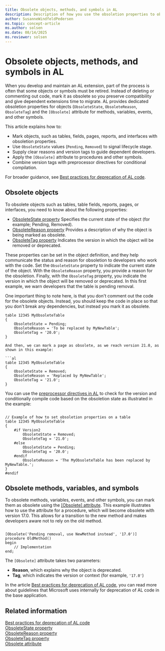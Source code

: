 ```yaml
---
title: Obsolete objects, methods, and symbols in AL
description: Description of how you use the obsoletion properties to obsolete an object used in Business Central.
author: SusanneWindfeldPedersen
ms.topic: concept-article
ms.author: solsen
ms.date: 08/14/2025
ms.reviewer: solsen
---
```


# Obsolete objects, methods, and symbols in AL

When you develop and maintain an AL extension, part of the process is often that some objects or symbols must be retired. Instead of deleting or commenting out code, mark it as obsolete so you preserve compatibility and give dependent extensions time to migrate. AL provides dedicated obsoletion properties for objects (`ObsoleteState`, `ObsoleteReason`, `ObsoleteTag`) and the `[Obsolete]` attribute for methods, variables, events, and other symbols.

This article explains how to:

- Mark objects, such as tables, fields, pages, reports, and interfaces with obsoletion properties.
- Use `ObsoleteState` values (`Pending`, `Removed`) to signal lifecycle stage.
- Supply clear reasons and version tags to guide dependent developers.
- Apply the `[Obsolete]` attribute to procedures and other symbols.
- Combine version tags with preprocessor directives for conditional compilation.

For broader guidance, see [Best practices for deprecation of AL code](devenv-deprecation-guidelines.md).

## Obsolete objects

To obsolete objects such as tables, table fields, reports, pages, or interfaces, you need to know about the following properties:

- [ObsoleteState property](properties/devenv-obsoletestate-property.md) Specifies the current state of the object (for example; Pending, Removed).
- [ObsoleteReason property](properties/devenv-obsoletereason-property.md) Provides a description of why the object is being marked as obsolete.
- [ObsoleteTag property](properties/devenv-obsoletetag-property.md) Indicates the version in which the object will be removed or deprecated.

These properties can be set in the object definition, and they help communicate the status and reason for obsoletion to developers who work with the code. Set the `ObsoleteState` property to indicate the current state of the object. With the  `ObsoleteReason` property, you provide a reason for the obsoletion. Finally, with the `ObsoleteTag` property, you indicate the version in which the object will be removed or deprecated. In this first example, we warn developers that the table is pending removal.

One important thing to note here, is that you don't comment out the code for the obsolete objects. Instead, you should keep the code in place so that you don't break any dependencies, but instead you mark it as obsolete.

```al
table 12345 MyObsoleteTable
{
    ObsoleteState = Pending;
    ObsoleteReason = 'To be replaced by MyNewTable';
    ObsoleteTag = '20.0';
}

And then, we can mark a page as obsolete, as we reach version 21.0, as shown in this example:

```al
table 12345 MyObsoleteTable
{
    ObsoleteState = Removed;
    ObsoleteReason = 'Replaced by MyNewTable';
    ObsoleteTag = '21.0';
}
```

You can use the [preprocessor directives in AL](directives/devenv-directives-in-al.md) to check for the version and conditionally compile code based on the obsoletion state as illustrated in the example:

```al

// Example of how to set obsoletion properties on a table
table 12345 MyObsoleteTable
{
    #if Version2
        ObsoleteState = Removed;
        ObsoleteTag = '21.0';
    #else
        ObsoleteState = Pending;
        ObsoleteTag = '20.0';
    #endif
        ObsoleteReason = 'The MyObsoleteTable has been replaced by MyNewTable.';
}
#endif
```

## Obsolete methods, variables, and symbols

To obsolete methods, variables, events, and other symbols, you can mark them as obsolete using the [[Obsolete] attribute](attributes/devenv-obsolete-attribute.md). This example illustrates how to use the attribute for a procedure, which will become obsolete with version 17.0. This allows for a transition to the new method and makes developers aware not to rely on the old method.

```al

[Obsolete('Pending removal, use NewMethod instead', '17.0')]
procedure OldMethod()
begin
    // Implementation
end;

```

The `[Obsolete]` attribute takes two parameters:

- **Reason**, which explains why the object is deprecated.
- **Tag**, which indicates the version or context (for example, `'17.0'`)

In the article [Best practices for deprecation of AL code](devenv-deprecation-guidelines.md), you can read more about guidelines that Microsoft uses internally for deprecation of AL code in the base application.

## 

## Related information

[Best practices for deprecation of AL code](devenv-deprecation-guidelines.md)  
[ObsoleteState property](properties/devenv-obsoletestate-property.md)  
[ObsoleteReason property](properties/devenv-obsoletereason-property.md)  
[ObsoleteTag property](properties/devenv-obsoletetag-property.md)  
[Obsolete attribute](attributes/devenv-obsolete-attribute.md)  